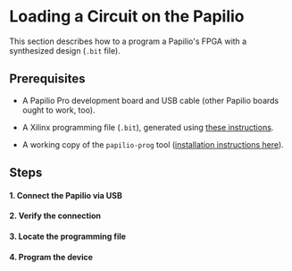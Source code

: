 # Loading a Circuit on the Papilio

This section describes how to a program a Papilio's FPGA with a synthesized design (`.bit` file).

## Prerequisites

* A Papilio Pro development board and USB cable (other Papilio boards ought to work, too).

* A Xilinx programming file (`.bit`), generated using [these instructions](synthesis-instructions.md).

* A working copy of the `papilio-prog` tool ([installation instructions here](install-instructions.md)).

## Steps

#### 1. Connect the Papilio via USB

#### 2. Verify the connection

#### 3. Locate the programming file

#### 4. Program the device

